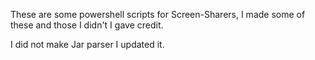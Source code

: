 These are some powershell scripts for Screen-Sharers, I made some of these and those I didn't I gave credit.

I did not make Jar parser I updated it.

